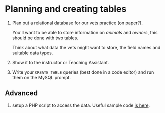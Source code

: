 # Planning and creating tables

1. Plan out a relational database for our vets practice (on paper?).

    You'll want to be able to store information on *animals* and *owners*, this should be done with two tables.

    Think about what data the vets might want to store, the field names and suitable data types.

1. Show it to the instructor or Teaching Assistant.

1. Write your `CREATE TABLE` queries (best done in a code editor) and run them on the MySQL prompt.

## Advanced

1. setup a PHP script to access the data. Useful sample code [is here](php-and-databases.php).